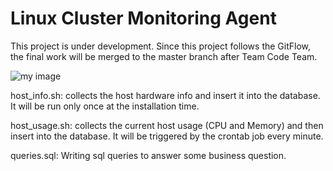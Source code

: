 # Linux Cluster Monitoring Agent
This project is under development. Since this project follows the GitFlow, the final work will be merged to the master branch after Team Code Team.

![my image](./assets/architecture.jpg)

host_info.sh: collects the host hardware info and insert it into the database. It will be run only once at the installation time.

host_usage.sh: collects the current host usage (CPU and Memory) and then insert into the database. It will be triggered by the crontab job every minute.

queries.sql: Writing sql queries to answer some business question.